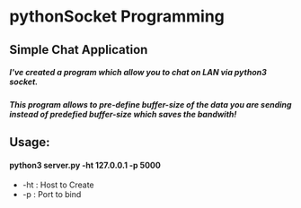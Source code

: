 # pythonSocket Programming
## Simple Chat Application

##### I've created a program which allow you to chat on LAN via python3 socket.
##### This program allows to pre-define buffer-size of the data you are sending instead of predefied buffer-size which saves the bandwith!

## Usage:

#### python3 server.py -ht 127.0.0.1 -p 5000

* -ht : Host to Create
* -p : Port to bind
